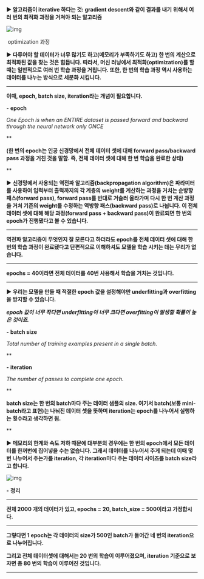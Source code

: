 **▶ 알고리즘이 iterative 하다는 것: gradient descent와 같이 결과를 내기 위해서 여러 번의 최적화 과정을 거쳐야 되는 알고리즘**

![img](https://mblogthumb-phinf.pstatic.net/MjAxOTAxMjNfNyAg/MDAxNTQ4MjIxNzczNDI2.GPQlR_uFco8mYN6cFwAzlQ7_XP_QFOsy6jaijCW6ayEg.WRr4-9n0kHT6xclfF7sj_fe6K5RiIsjharSKlAPnuSkg.GIF.qbxlvnf11/1_pwPIG-GWHyaPVMVGG5OhAQ.gif?type=w800)

​																					optimization 과정



**▶ 다루어야 할 데이터가 너무 많기도 하고(메모리가 부족하기도 하고) 한 번의 계산으로 최적화된 값을 찾는 것은 힘듭니다. 따라서, 머신 러닝에서 최적화(optimization)를 할 때는 일반적으로 여러 번 학습 과정을 거칩니다. 또한, 한 번의 학습 과정 역시 사용하는 데이터를 나누는 방식으로 세분화 시킵니다.**

****

**이때, epoch, batch size, iteration라는 개념이 필요합니다.**



**-** **epoch**

*One Epoch is when an ENTIRE dataset is passed forward and backward through the neural network only ONCE*

**

**(한 번의 epoch는 인공 신경망에서 전체 데이터 셋에 대해 forward pass/backward pass 과정을 거친 것을 말함. 즉, 전체 데이터 셋에 대해 한 번 학습을 완료한 상태)** 

**

**▶ 신경망에서 사용되는 역전파 알고리즘(backpropagation algorithm)은 파라미터를 사용하여 입력부터 출력까지의 각 계층의 weight를 계산하는 과정을 거치는 순방향 패스(forward pass), forward pass를 반대로 거슬러 올라가며 다시 한 번 계산 과정을 거처 기존의 weight를 수정하는 역방향 패스(backward pass)로 나뉩니다. 이 전체 데이터 셋에 대해 해당 과정(forward pass + backward pass)이 완료되면 한 번의 epoch가 진행됐다고 볼 수 있습니다.**

****

**역전파 알고리즘이 무엇인지 잘 모른다고 하더라도 epoch를 전체 데이터 셋에 대해 한 번의 학습 과정이 완료됐다고 단편적으로 이해하셔도 모델을 학습 시키는 데는 무리가 없습니다.**

****

**epochs = 40이라면 전체 데이터를 40번 사용해서 학습을 거치는 것입니다.**

****

**▶ 우리는 모델을 만들 때 적절한 epoch 값을 설정해야만 underfitting과 overfitting을 방지할 수 있습니다.**

***epoch 값이 너무 작다면 underfitting이 너무 크다면 overfitting이 발생할 확률이 높은 것이죠.***



**-** **batch size**

*Total number of training examples present in a single batch.*

**

**-** **iteration**

*The number of passes to complete one epoch.*

**

**batch size는 한 번의 batch마다 주는 데이터 샘플의 size. 여기서 batch(보통 mini-batch라고 표현)는 나눠진 데이터 셋을 뜻하며 iteration는 epoch를 나누어서 실행하는 횟수라고 생각하면 됨.**

**

**▶ 메모리의 한계와 속도 저하 때문에 대부분의 경우에는 한 번의 epoch에서 모든 데이터를 한꺼번에 집어넣을 수는 없습니다. 그래서 데이터를 나누어서 주게 되는데 이때 몇 번 나누어서 주는가를 iteration, 각 iteration마다 주는 데이터 사이즈를 batch size라고 합니다.**

![img](https://mblogthumb-phinf.pstatic.net/MjAxOTAxMjNfMjU4/MDAxNTQ4MjM1Nzg3NTA2.UtvnGsckZhLHOPPOBWH841IWsZFzNcgwZvYKi2nxImEg.CdtqIxOjWeBo4eNBD2pXu5uwYGa3ZVUr8WZvtldArtYg.PNG.qbxlvnf11/20190123_182720.png?type=w800)

**-** **정리**

****

**전체 2000 개의 데이터가 있고, epochs = 20, batch_size = 500이라고 가정합시다.**

****

**그렇다면 1 epoch는 각 데이터의 size가 500인 batch가 들어간 네 번의 iteration으로 나누어집니다.**

**그리고 전체 데이터셋에 대해서는 20 번의 학습이 이루어졌으며, iteration 기준으로 보자면 총 80 번의 학습이 이루어진 것입니다.**

****

